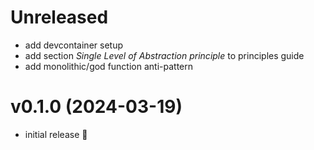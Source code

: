 # Unreleased

* add devcontainer setup
* add section *Single Level of Abstraction principle* to principles guide
* add monolithic/god function anti-pattern

# v0.1.0 (2024-03-19) 

* initial release 🎉